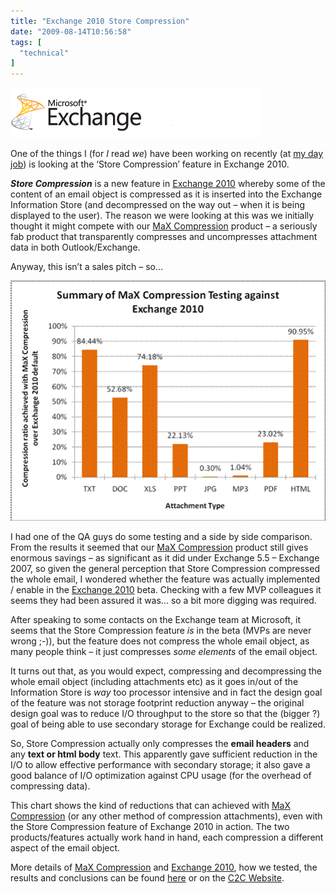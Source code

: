 ```yaml
---
title: "Exchange 2010 Store Compression"
date: "2009-08-14T10:56:58"
tags: [
  "technical"
]
---
```

![logo-header-e2010](/assets/images/exchange-2010-store-compression-logo-header-e2010_thumb.gif) 

One of the things I (for *I* read *we*) have been working on recently (at [my day job](http://www.c2c.com)) is looking at the ‘Store Compression’ feature in Exchange 2010.

***Store Compression*** is a new feature in [Exchange 2010](http://www.microsoft.com/exchange/2010/en/us/default.aspx) whereby some of the content of an email object is compressed as it is inserted into the Exchange Information Store (and decompressed on the way out – when it is being displayed to the user). The reason we were looking at this was we initially thought it might compete with our [MaX Compression](http://www.c2c.com/max-compression.aspx) product – a seriously fab product that transparently compresses and uncompresses attachment data in both Outlook/Exchange.

Anyway, this isn’t a sales pitch – so…

![clip_image002](/assets/images/exchange-2010-store-compression-clip_image002_thumb.gif)

I had one of the QA guys do some testing and a side by side comparison. From the results it seemed that our [MaX Compression](http://www.c2c.com/max-compression.aspx) product still gives enormous savings – as significant as it did under Exchange 5.5 – Exchange 2007, so given the general perception that Store Compression compressed the whole email, I wondered whether the feature was actually implemented / enable in the [Exchange 2010](http://www.microsoft.com/exchange/2010/en/us/default.aspx) beta. Checking with a few MVP colleagues it seems they had been assured it was… so a bit more digging was required.

After speaking to some contacts on the Exchange team at Microsoft, it seems that the Store Compression feature *is* in the beta (MVPs are never wrong ;-)), but the feature does not compress the whole email object, as many people think – it just compresses *some elements* of the email object.

It turns out that, as you would expect, compressing and decompressing the whole email object (including attachments etc) as it goes in/out of the Information Store is *way* too processor intensive and in fact the design goal of the feature was not storage footprint reduction anyway – the original design goal was to reduce I/O throughput to the store so that the (bigger ?) goal of being able to use secondary storage for Exchange could be realized.

So, Store Compression actually only compresses the **email headers** and any **text or html body** text. This apparently gave sufficient reduction in the I/O to allow effective performance with secondary storage; it also gave a good balance of I/O optimization against CPU usage (for the overhead of compressing data).

This chart shows the kind of reductions that can achieved with [MaX Compression](http://www.c2c.com/max-compression.aspx) (or any other method of compression attachments), even with the Store Compression feature of Exchange 2010 in action. The two products/features actually work hand in hand, each compression a different aspect of the email object.

More details of [MaX Compression](http://www.c2c.com/max-compression.aspx) and [Exchange 2010](http://www.microsoft.com/exchange/2010/en/us/default.aspx), how we tested, the results and conclusions can be found [here](https://kapie.com/files/MaX_Compression_and_Exchange_2010.pdf) or on the [C2C Website](http://www.c2c.com/).
